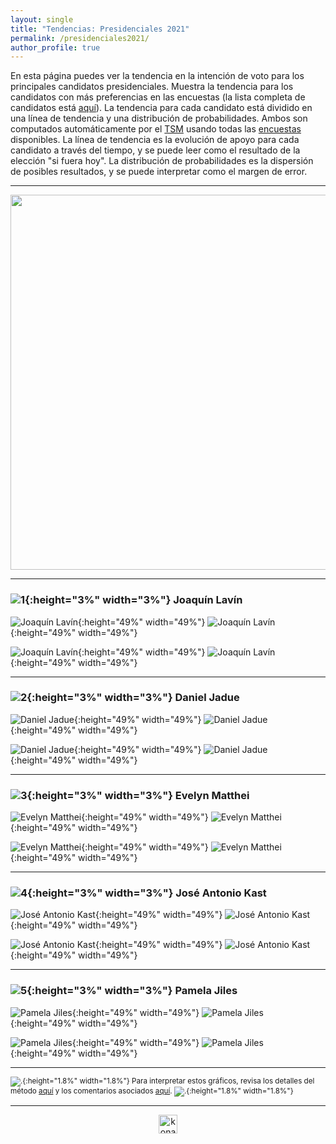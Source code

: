 ```yaml
---
layout: single
title: "Tendencias: Presidenciales 2021"
permalink: /presidenciales2021/
author_profile: true
---
```



En esta página puedes ver la tendencia en la intención de voto para los principales candidatos presidenciales. Muestra la tendencia para los candidatos con más preferencias en las encuestas (la lista completa de candidatos está [aquí](https://tresquintos.cl/pres2021/)). La tendencia para cada candidato está dividido en una línea de tendencia y una distribución de probabilidades. Ambos son computados automáticamente por el [TSM](https://tresquintos.cl/tsm/) usando todas las [encuestas](https://tresquintos.cl/encuestas/) disponibles. La línea de tendencia es la evolución de apoyo para cada candidato a través del tiempo, y se puede leer como el resultado de la elección "si fuera hoy". La distribución de probabilidades es la dispersión de posibles resultados, y se puede interpretar como el margen de error. 

---

<div align="center">
<img width="600" src="https://tresquintos.cl/images/tsm/comp_2021_top2.png" >
</div>

---
### ![1](/images/pc.png){:height="3%" width="3%"} Joaquín Lavín

![Joaquín Lavín](/images/tsm/card_2021_Joaquín%20Lavín_c.png){:height="49%" width="49%"} ![Joaquín Lavín](/images/tsm/card_2021_Joaquín%20Lavín.png){:height="49%" width="49%"}

![Joaquín Lavín](/gifs/tsm/2021_experimental_1_forwards.gif){:height="49%" width="49%"} ![Joaquín Lavín](/images/tsm/kd_2021_Joaquín%20Lavín.png){:height="49%" width="49%"}


---
### ![2](/images/pc.png){:height="3%" width="3%"} Daniel Jadue

![Daniel Jadue](/images/tsm/card_2021_Daniel%20Jadue_c.png){:height="49%" width="49%"} ![Daniel Jadue](/images/tsm/card_2021_Daniel%20Jadue.png){:height="49%" width="49%"}

![Daniel Jadue](/gifs/tsm/2021_experimental_2_forwards.gif){:height="49%" width="49%"} ![Daniel Jadue](/images/tsm/kd_2021_Daniel%20Jadue.png){:height="49%" width="49%"}


---
### ![3](/images/pc.png){:height="3%" width="3%"} Evelyn Matthei

![Evelyn Matthei](/images/tsm/card_2021_Evelyn%20Matthei_c.png){:height="49%" width="49%"} ![Evelyn Matthei](/images/tsm/card_2021_Evelyn%20Matthei.png){:height="49%" width="49%"}

![Evelyn Matthei](/gifs/tsm/2021_experimental_12_forwards.gif){:height="49%" width="49%"} ![Evelyn Matthei](/images/tsm/kd_2021_Evelyn%20Matthei.png){:height="49%" width="49%"}


---
### ![4](/images/pc.png){:height="3%" width="3%"} José Antonio Kast

![José Antonio Kast](/images/tsm/card_2021_José%20Antonio%20Kast_c.png){:height="49%" width="49%"} ![José Antonio Kast](/images/tsm/card_2021_José%20Antonio%20Kast.png){:height="49%" width="49%"}


![José Antonio Kast](/gifs/tsm/2021_experimental_3_forwards.gif){:height="49%" width="49%"} ![José Antonio Kast](/images/tsm/kd_2021_José%20Antonio%20Kast.png){:height="49%" width="49%"}


---
### ![5](/images/pc.png){:height="3%" width="3%"} Pamela Jiles

![Pamela Jiles](/images/tsm/card_2021_Pamela%20Jiles_c.png){:height="49%" width="49%"} ![Pamela Jiles](/images/tsm/card_2021_Pamela%20Jiles.png){:height="49%" width="49%"}

![Pamela Jiles](/gifs/tsm/2021_experimental_13_forwards.gif){:height="49%" width="49%"} ![Pamela Jiles](/images/tsm/kd_2021_Pamela%20Jiles.png){:height="49%" width="49%"}


---
<sub>![.](/images/danger.png){:height="1.8%" width="1.8%"} Para interpretar estos gráficos, revisa los detalles del método [aquí](https://tresquintos.cl/tsm/) y los comentarios asociados [aquí](https://tresquintos.cl/posts/2020/03/caveat/). ![.](/images/danger.png){:height="1.8%" width="1.8%"} </sub>

---

<!-- NES -->
<style>
.aligncenter {
    text-align: center;
}
</style>
<p class="aligncenter">
    <img src="/images/nes.png" width="30" height="30" alt="konami" />
</p>
<script src="/js/topsecret.js"></script>


<!-- Favicon -->
<link rel="apple-touch-icon" sizes="180x180" href="/apple-touch-icon.png">
<link rel="icon" type="image/png" sizes="32x32" href="/favicon-32x32.png">
<link rel="icon" type="image/png" sizes="16x16" href="/favicon-16x16.png">
<link rel="manifest" href="/site.webmanifest">
<link rel="mask-icon" href="/safari-pinned-tab.svg" color="#5bbad5">
<meta name="msapplication-TileColor" content="#b91d47">
<meta name="theme-color" content="#ffffff">

